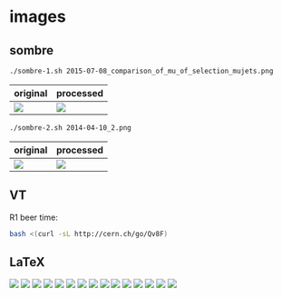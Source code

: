 # images

## sombre

```Bash
./sombre-1.sh 2015-07-08_comparison_of_mu_of_selection_mujets.png
```

|**original**                                                   |**processed**                                                         |
|---------------------------------------------------------------|----------------------------------------------------------------------|
|![](sombre/2015-07-08_comparison_of_mu_of_selection_mujets.png)|![](sombre/2015-07-08_comparison_of_mu_of_selection_mujets_sombre.png)|

```Bash
./sombre-2.sh 2014-04-10_2.png
```

|**original**                |**processed**                      |
|----------------------------|-----------------------------------|
|![](sombre/2014-04-10_2.png)|![](sombre/2014-04-10_2_sombre.png)|

## VT

R1 beer time:

```Bash
bash <(curl -sL http://cern.ch/go/Qv8F)
```

## LaTeX

![](LaTeX/particles.png)
![](LaTeX/SM_1.png)
![](LaTeX/SM_2.png)
![](LaTeX/ttH_H_to_bb_1.png)
![](LaTeX/ttH_H_to_bb_2.png)
![](LaTeX/ttH_H_to_bb_3.png)
![](LaTeX/ttH_H_to_bb_4.png)
![](LaTeX/ttbb_1.png)
![](LaTeX/ttbb_2.png)
![](LaTeX/ttbb_3.png)
![](LaTeX/decay_channels_1.png)
![](LaTeX/neural_networks.png)
![](LaTeX/flow_diagram_1.png)
![](LaTeX/tables_1.png)
![](LaTeX/circle_of_friendship_1.png)
